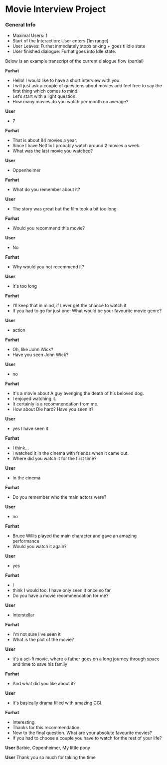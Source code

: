 # Movie Interview Project
### General Info
- Maximal Users: 1
- Start of the Interaction: User enters (1m range)
- User Leaves: Furhat inmediately stops talking + goes ti idle state
- User finished dialogue: Furhat goes into Idle state.

Below is an example transcript of the current dialogue flow (partial)

**Furhat**
- Hello! I would like to have a short interview with you.
- I will just ask a couple of questions about movies and feel free to say the first thing which comes to mind.
- Let’s start with a light question.
- How many movies do you watch per month on average?

**User**
- 7

**Furhat**
- That is about 84 movies a year.
- Since I have Netflix I probably watch around 2 movies a week.
- What was the last movie you watched?

**User**
- Oppenheimer

**Furhat**
- What do you remember about it?

**User**
- The story was great but the film took a bit too long

**Furhat**
- Would you recommend this movie?

**User**
- No

**Furhat**
- Why would you not recommend it?

**User**
- It's too long

**Furhat**
- I'll keep that in mind, if I ever get the chance to watch it.
- If you had to go for just one: What would be your favourite movie genre?

**User**
- action

**Furhat**
- Oh, like John Wick?
- Have you seen John Wick?

**User**
- no

**Furhat**
- It's a movie about A guy avenging the death of his beloved dog. 
- I enjoyed watching it.
- It certainly is a recommendation from me.
- How about Die hard? Have you seen it?

**User**
- yes I have seen it

**Furhat**
- I think...
- i watched it in the cinema with friends when it came out.
- Where did you watch it for the first time?

**User**
- In the cinema

**Furhat**
- Do you remember who the main actors were?

**User**
- no

**Furhat**
- Bruce Willis played the main character and gave an amazing performance
- Would you watch it again?

**User**
- yes

**Furhat**
- I
- think I would too. I have only seen it once so far
- Do you have a movie recommendation for me?

**User**
- Interstellar

**Furhat**
- I'm not sure I've seen it
- What is the plot of the movie?

**User**
- it's a sci-fi movie, where a father goes on a long journey through space and time to save his family

**Furhat**
- And what did you like about it?

**User**
- It's basically drama filled with amazing CGI.

**Furhat**
- Interesting.
- Thanks for this recommendation.
- Now to the final question. What are your absolute favourite movies?
- If you had to choose a couple you have to watch for the rest of your life?

**User**
Barbie, Oppenheimer, My little pony

**User**
Thank you so much for taking the time

